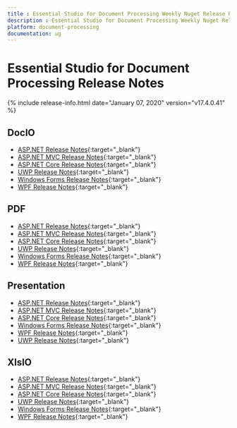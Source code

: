 ```yaml
---
title : Essential Studio for Document Processing Weekly Nuget Release Release Notes  
description : Essential Studio for Document Processing Weekly Nuget Release Release Notes  
platform: document-processing
documentation: ug
---
```


# Essential Studio for Document Processing  Release Notes  

{% include release-info.html date="January 07, 2020" version="v17.4.0.41" %} 

## DocIO

* [ASP.NET Release Notes](/aspnet/release-notes/v17.4.0.41#docio){:target="_blank"}
* [ASP.NET MVC Release Notes](/aspnetmvc/release-notes/v17.4.0.41#docio){:target="_blank"}
* [ASP.NET Core Release Notes](/aspnet-core/release-notes/v17.4.0.41#docio){:target="_blank"}
* [UWP Release Notes](/uwp/release-notes/v17.4.0.41#docio){:target="_blank"}
* [Windows Forms Release Notes](/windowsforms/release-notes/v17.4.0.41#docio){:target="_blank"}
* [WPF Release Notes](/wpf/release-notes/v17.4.0.41#docio){:target="_blank"}


## PDF

* [ASP.NET Release Notes](/aspnet/release-notes/v17.4.0.41#pdf){:target="_blank"}
* [ASP.NET MVC Release Notes](/aspnetmvc/release-notes/v17.4.0.41#pdf){:target="_blank"}
* [ASP.NET Core Release Notes](/aspnet-core/release-notes/v17.4.0.41#pdf){:target="_blank"}
* [UWP Release Notes](/uwp/release-notes/v17.4.0.41#pdf){:target="_blank"}
* [Windows Forms Release Notes](/windowsforms/release-notes/v17.4.0.41#pdf){:target="_blank"}
* [WPF Release Notes](/wpf/release-notes/v17.4.0.41#pdf){:target="_blank"}


## Presentation

* [ASP.NET Release Notes](/aspnet/release-notes/v17.4.0.41#presentation){:target="_blank"}
* [ASP.NET MVC Release Notes](/aspnetmvc/release-notes/v17.4.0.41#presentation){:target="_blank"}
* [ASP.NET Core Release Notes](/aspnet-core/release-notes/v17.4.0.41#presentation){:target="_blank"}
* [Windows Forms Release Notes](/windowsforms/release-notes/v17.4.0.41#presentation){:target="_blank"}
* [WPF Release Notes](/wpf/release-notes/v17.4.0.41#presentation){:target="_blank"}
* [UWP Release Notes](/uwp/release-notes/v17.4.0.41#presentation){:target="_blank"}


## XlsIO

* [ASP.NET Release Notes](/aspnet/release-notes/v17.4.0.41#xlsio){:target="_blank"}
* [ASP.NET MVC Release Notes](/aspnetmvc/release-notes/v17.4.0.41#xlsio){:target="_blank"}
* [ASP.NET Core Release Notes](/aspnet-core/release-notes/v17.4.0.41#xlsio){:target="_blank"}
* [UWP Release Notes](/uwp/release-notes/v17.4.0.41#xlsio){:target="_blank"}
* [Windows Forms Release Notes](/windowsforms/release-notes/v17.4.0.41#xlsio){:target="_blank"}
* [WPF Release Notes](/wpf/release-notes/v17.4.0.41#xlsio){:target="_blank"}